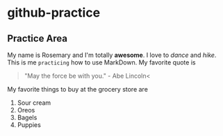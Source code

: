 # github-practice
## Practice Area
My name is Rosemary and I'm totally **awesome**.
I love to *dance* and *hike*.
This is me `practicing` how to use MarkDown.
My favorite quote is
>"May the force be with you." - Abe Lincoln<

My favorite things to buy at the grocery store are
1. Sour cream
2. Oreos
3. Bagels
4. Puppies